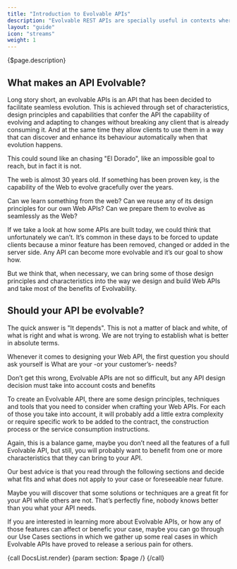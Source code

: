 ```yaml
---
title: "Introduction to Evolvable APIs"
description: "Evolvable REST APIs are specially useful in contexts where the consumers are not written by the same development team as the server side API. Even more so, when the deployment and update of the consumers is specially challenging, as happens with native mobile applications and even more so, consumers present in IoT devices."
layout: "guide"
icon: "streams"
weight: 1
---
```


{$page.description}

<article id="1">

## What makes an API Evolvable?

Long story short, an evolvable APIs is an API that has been decided to facilitate seamless evolution. This is achieved through set of characteristics, design principles and capabilities that confer the API the capability of evolving and adapting to changes without breaking any client that is already consuming it. And at the same time they allow clients to use them in a way that can discover and enhance its behaviour automatically when that evolution happens.

This could sound like an chasing "El Dorado", like an impossible goal to reach, but in fact it is not.

The web is almost 30 years old. If something has been proven key, is the capability of the Web to evolve gracefully over the years.

Can we learn something from the web? Can we reuse any of its design principles for our own Web APIs? Can we prepare them to evolve as seamlessly as the Web?

If we take a look at how some APIs are built today, we could think that unfortunately we can’t. It’s common in these days to be forced to update clients because a minor feature has been removed, changed or added in the server side.  Any API can become more evolvable and it’s our goal to show how.

But we think that, when necessary, we can bring some of those design principles and characteristics into the way we design and build Web APIs and take most of the benefits of Evolvability.

</article>

<article id="2">

## Should your API be evolvable?

The quick answer is "It depends". This is not a matter of black and white, of what is right and what is wrong. We are not trying to establish what is better in absolute terms.

Whenever it comes to designing your Web API, the first question you should ask yourself is What are your -or your customer’s- needs?

Don’t get this wrong, Evolvable APIs are not so difficult, but any API design decision must take into account costs and benefits

To create an Evolvable API, there are some design principles, techniques and tools that you need to consider when crafting your Web APIs. For each of those you take into account, it will probably add a little extra complexity or require specific work to be added to the contract, the construction process or the service consumption instructions.

Again, this is a balance game, maybe you don’t need all the features of a full Evolvable API, but still, you will probably want to benefit from one or more characteristics that they can bring to your API.

Our best advice is that you read through the following sections and decide what fits and what does not apply to your case or foreseeable near future.

Maybe you will discover that some solutions or techniques are a great fit for your API while others are not. That’s perfectly fine, nobody knows better than you what your API needs.

If you are interested in learning more about  Evolvable APIs, or how any of those features can affect or benefic your case, maybe you can go through our Use Cases sections in which we gather up some real cases in which Evolvable APIs have proved to release a serious pain for others.


{call DocsList.render}
	{param section: $page /}
{/call}
</article>
